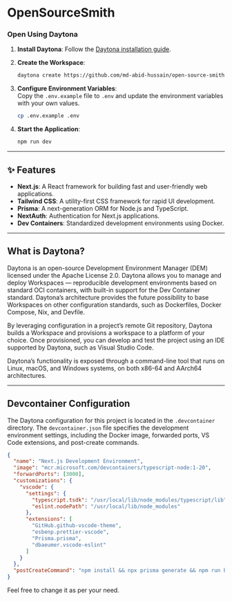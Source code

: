 # OpenSourceSmith

### Open Using Daytona

1. **Install Daytona**: Follow the [Daytona installation guide](https://www.daytona.io/docs/installation/installation/).
2. **Create the Workspace**:
   ```bash
   daytona create https://github.com/md-abid-hussain/open-source-smith-daytona.git
   ```
3. **Configure Environment Variables**:  
   Copy the `.env.example` file to `.env` and update the environment variables with your own values.

   ```bash
   cp .env.example .env
   ```

4. **Start the Application**:
   ```bash
   npm run dev
   ```

---

## ✨ Features

- **Next.js**: A React framework for building fast and user-friendly web applications.
- **Tailwind CSS**: A utility-first CSS framework for rapid UI development.
- **Prisma**: A next-generation ORM for Node.js and TypeScript.
- **NextAuth**: Authentication for Next.js applications.
- **Dev Containers**: Standardized development environments using Docker.

---

## What is Daytona?

Daytona is an open-source Development Environment Manager (DEM) licensed under the Apache License 2.0. Daytona allows you to manage and deploy Workspaces — reproducible development environments based on standard OCI containers, with built-in support for the Dev Container standard. Daytona’s architecture provides the future possibility to base Workspaces on other configuration standards, such as Dockerfiles, Docker Compose, Nix, and Devfile.

By leveraging configuration in a project’s remote Git repository, Daytona builds a Workspace and provisions a workspace to a platform of your choice. Once provisioned, you can develop and test the project using an IDE supported by Daytona, such as Visual Studio Code.

Daytona’s functionality is exposed through a command-line tool that runs on Linux, macOS, and Windows systems, on both x86-64 and AArch64 architectures.

---

## Devcontainer Configuration

The Daytona configuration for this project is located in the `.devcontainer` directory. The `devcontainer.json` file specifies the development environment settings, including the Docker image, forwarded ports, VS Code extensions, and post-create commands.

```json
{
  "name": "Next.js Development Environment",
  "image": "mcr.microsoft.com/devcontainers/typescript-node:1-20",
  "forwardPorts": [3000],
  "customizations": {
    "vscode": {
      "settings": {
        "typescript.tsdk": "/usr/local/lib/node_modules/typescript/lib",
        "eslint.nodePath": "/usr/local/lib/node_modules"
      },
      "extensions": [
        "GitHub.github-vscode-theme",
        "esbenp.prettier-vscode",
        "Prisma.prisma",
        "dbaeumer.vscode-eslint"
      ]
    }
  },
  "postCreateCommand": "npm install && npx prisma generate && npm run build"
}
```

Feel free to change it as per your need.
